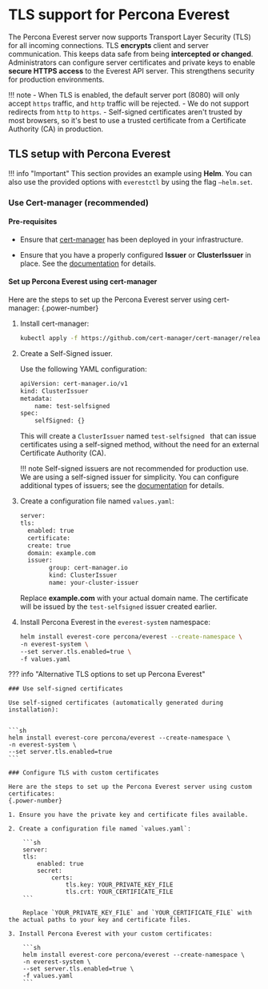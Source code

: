 # TLS support for Percona Everest

The Percona Everest server now supports Transport Layer Security (TLS)  for all incoming connections. TLS **encrypts** client and server communication. This keeps data safe from being **intercepted or changed**. Administrators can configure server certificates and private keys to enable **secure HTTPS access** to the Everest API server. This strengthens security for production environments.

!!! note
    - When TLS is enabled, the default server port (8080) will only accept `https` traffic, and `http` traffic will be rejected.
    - We do not support redirects from `http` to `https`.
    - Self-signed certificates aren't trusted by most browsers, so it's best to use a trusted certificate from a Certificate Authority (CA) in production.



## TLS setup with Percona Everest

!!! info "Important"
    This section provides an example using **Helm**. You can also use the provided options with `everestctl` by using the flag `—helm.set`.


### Use Cert-manager (recommended)     

#### Pre-requisites

- Ensure that [cert-manager](https://cert-manager.io/docs/) has been deployed in your infrastructure.

- Ensure that you have a properly configured **Issuer** or **ClusterIssuer** in place. See the [documentation](https://cert-manager.io/docs/configuration/) for details.


#### Set up Percona Everest using cert-manager

Here are the steps to set up the Percona Everest server using cert-manager:
{.power-number}

1. Install cert-manager:

    ```sh
    kubectl apply -f https://github.com/cert-manager/cert-manager/releases/download/v1.17.0/cert-manager.yaml
    ```

2. Create a Self-Signed issuer.

    Use the following YAML configuration:

    ```sh
    apiVersion: cert-manager.io/v1
    kind: ClusterIssuer
    metadata:
        name: test-selfsigned
    spec:
        selfSigned: {}
    ```
  
    This will create a `ClusterIssuer` named `test-selfsigned ` that can issue certificates using a self-signed method, without the need for an external Certificate Authority (CA).

    !!! note
        Self-signed issuers are not recommended for production use. We are using a self-signed issuer for simplicity. You can configure additional types of issuers; see the [documentation](https://cert-manager.io/docs/configuration/issuers/) for details.

3. Create a configuration file named `values.yaml`:

    ```sh
    server:
	tls: 
	  enabled: true
	  certificate:
	  create: true
	  domain: example.com
	  issuer:
			group: cert-manager.io
			kind: ClusterIssuer 
			name: your-cluster-issuer
    ```

    Replace **example.com** with your actual domain name. The certificate will be issued by the `test-selfsigned` issuer created earlier.


4. Install Percona Everest in the `everest-system` namespace:

    ```sh
    helm install everest-core percona/everest --create-namespace \
	-n everest-system \
	--set server.tls.enabled=true \
	-f values.yaml
    ```


??? info "Alternative TLS options to set up Percona Everest"

    ### Use self-signed certificates

    Use self-signed certificates (automatically generated during installation):
     

    ```sh
    helm install everest-core percona/everest --create-namespace \
	-n everest-system \
	--set server.tls.enabled=true
    ```

    ### Configure TLS with custom certificates

    Here are the steps to set up the Percona Everest server using custom certificates:
    {.power-number}

    1. Ensure you have the private key and certificate files available.

    2. Create a configuration file named `values.yaml`:

        ```sh
        server:
        tls: 
            enabled: true
            secret:
                certs:
                    tls.key: YOUR_PRIVATE_KEY_FILE
                    tls.crt: YOUR_CERTIFICATE_FILE
        ```

        Replace `YOUR_PRIVATE_KEY_FILE` and `YOUR_CERTIFICATE_FILE` with the actual paths to your key and certificate files.

    3. Install Percona Everest with your custom certificates:

        ```sh
        helm install everest-core percona/everest --create-namespace \
        -n everest-system \
        --set server.tls.enabled=true \
        -f values.yaml
        ```





























    
    
  






